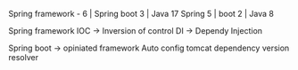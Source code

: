 Spring framework - 6 | Spring boot 3 | Java 17
Spring 5 | boot 2 | Java 8

Spring framework
IOC -> Inversion of control
DI -> Dependy Injection

Spring boot -> opiniated framework
Auto config
tomcat
dependency version resolver
